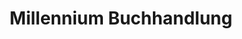 ---
title: "Millennium Buchhandlung"
url: /koenigstein-im-taunus/millennium-buchhandlung/
shop: Bücher
---